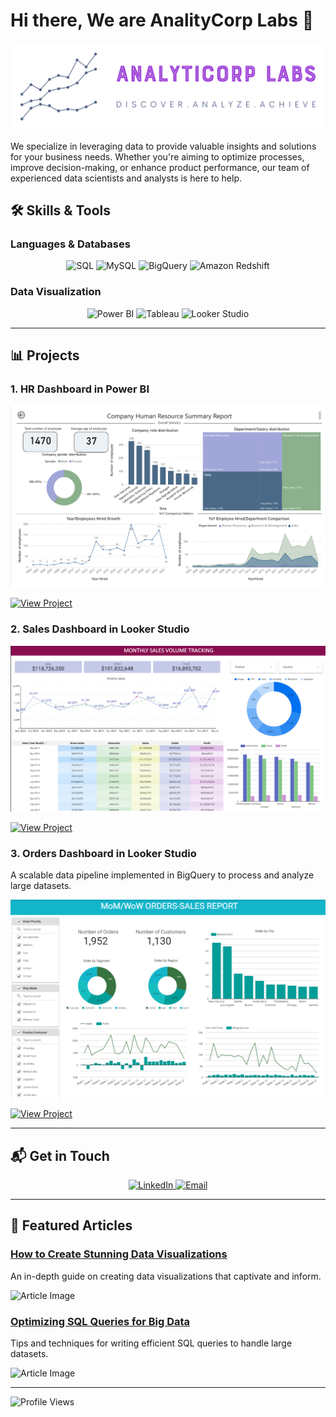 # Hi there, We are AnalityCorp Labs 👋

![Profile Banner](https://github.com/tigranpoghosyan1997/image/blob/main/Color%20logo%20-%20no%20background.png)

We specialize in leveraging data to provide valuable insights and solutions for your business needs. Whether you're aiming to optimize processes, improve decision-making, or enhance product performance, our team of experienced data scientists and analysts is here to help.

## 🛠 Skills & Tools

### Languages & Databases
<div align="center">
<img src="https://img.shields.io/badge/SQL-4479A1?style=for-the-badge&logo=microsoft-sql-server&logoColor=white" alt="SQL" />
  <img src="https://img.shields.io/badge/MySQL-4479A1?style=for-the-badge&logo=mysql&logoColor=white" alt="MySQL" />
  <img src="https://img.shields.io/badge/BigQuery-4285F4?style=for-the-badge&logo=google-cloud&logoColor=white" alt="BigQuery" />
  <img src="https://img.shields.io/badge/Amazon%20Redshift-FF9900?style=for-the-badge&logo=amazon-redshift&logoColor=white" alt="Amazon Redshift" />
</div>

### Data Visualization
<div align="center">
  <img src="https://img.shields.io/badge/PowerBI-F2C811?style=for-the-badge&logo=power-bi&logoColor=black" alt="Power BI" />
  <img src="https://img.shields.io/badge/Tableau-E97627?style=for-the-badge&logo=Tableau&logoColor=white" alt="Tableau" />
  <img src="https://img.shields.io/badge/Looker%20Studio-4285F4?style=for-the-badge&logo=google-analytics&logoColor=white" alt="Looker Studio" />
</div>



---

## 📊 Projects

### 1. HR Dashboard in Power BI

![HR Dashboard](https://github.com/tigranpoghosyan1997/image/blob/main/HR%20Dashboard.png)

[![View Project](https://img.shields.io/badge/View%20Project-GitHub-181717?style=flat-square&logo=github)](https://github.com/yourusername/sales-dashboard)

### 2. Sales Dashboard in Looker Studio

![Sales Dashboard](https://github.com/tigranpoghosyan1997/image/blob/main/Sales%20Dashboard.png)

[![View Project](https://img.shields.io/badge/View%20Project-GitHub-181717?style=flat-square&logo=github)](https://github.com/yourusername/customer-analysis)

### 3. Orders Dashboard in Looker Studio
A scalable data pipeline implemented in BigQuery to process and analyze large datasets.

![Orders Dashboard](https://github.com/tigranpoghosyan1997/image/blob/main/Orders%20Dashboard.png)

[![View Project](https://img.shields.io/badge/View%20Project-GitHub-181717?style=flat-square&logo=github)](https://github.com/yourusername/bigquery-pipeline)

---

## 📬 Get in Touch

<div align="center">
  <a href="https://www.linkedin.com/in/tigran-poghosyan-7b538a188/">
    <img src="https://img.shields.io/badge/LinkedIn-0077B5?style=for-the-badge&logo=linkedin&logoColor=white" alt="LinkedIn" />
  </a>
  <a href="mailto:analyticorplabs@gmail.com">
    <img src="https://img.shields.io/badge/Email-D14836?style=for-the-badge&logo=gmail&logoColor=white" alt="Email" />
  </a>
</div>

---

## 🌟 Featured Articles

### [How to Create Stunning Data Visualizations](https://your-blog-url.com/how-to-create-stunning-data-visualizations)
An in-depth guide on creating data visualizations that captivate and inform.

![Article Image](https://your-image-url/article-image.png)

### [Optimizing SQL Queries for Big Data](https://your-blog-url.com/optimizing-sql-queries-for-big-data)
Tips and techniques for writing efficient SQL queries to handle large datasets.

![Article Image](https://your-image-url/article-image-2.png)

---



![Profile Views](https://komarev.com/ghpvc/?username=yourusername&color=blue)
